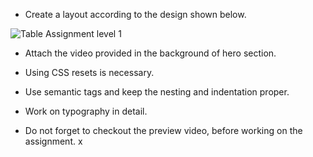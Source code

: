 - Create a layout according to the design shown below.

![Table Assignment level 1](https://raw.githubusercontent.com/suraj122/AC-STYLE-images/master/table/ex-1.png)

- Attach the video provided in the background of hero section.

- Using CSS resets is necessary.

- Use semantic tags and keep the nesting and indentation proper.

- Work on typography in detail.

- Do not forget to checkout the preview video, before working on the assignment.
x
